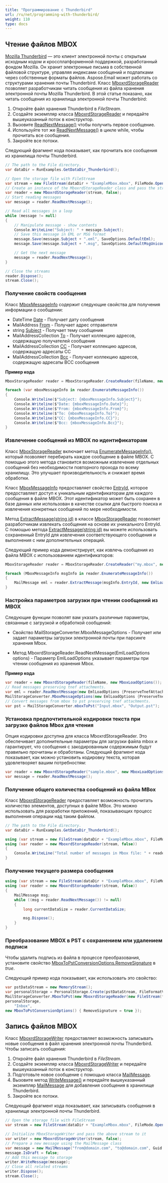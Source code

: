 ```yaml
---
title: "Программирование с Thunderbird"
url: /ru/net/programming-with-thunderbird/
weight: 110
type: docs
---
```



## **Чтение файлов MBOX**

[Mozilla Thunderbird](https://www.thunderbird.net/en-US/) — это клиент электронной почты с открытым исходным кодом и кроссплатформенной поддержкой, разработанный фондом Mozilla. Он хранит электронные письма в собственной файловой структуре, управляя индексами сообщений и подпапками через собственные форматы файлов. Aspose.Email может работать со структурами хранения почты Thunderbird. Класс [MboxrdStorageReader](https://reference.aspose.com/email/net/aspose.email.storage.mbox/mboxrdstoragereader/) позволяет разработчикам читать сообщения из файла хранения электронной почты Mozilla Thunderbird. В этой статье показано, как читать сообщения из хранилища электронной почты Thunderbird:

1. Откройте файл хранения Thunderbird в *FileStream*.
1. Создайте экземпляр класса [MboxrdStorageReader](https://reference.aspose.com/email/net/aspose.email.storage.mbox/mboxrdstoragereader/) и передайте вышеуказанный поток в конструктор.
1. Вызовите [ReadNextMessage()](https://reference.aspose.com/email/net/aspose.email.storage.mbox/mboxrdstoragereader/readnextmessage/#readnextmessage/) чтобы получить первое сообщение.
1. Используйте тот же [ReadNextMessage()](https://reference.aspose.com/email/net/aspose.email.storage.mbox/mboxrdstoragereader/readnextmessage/#readnextmessage/) в цикле while, чтобы прочитать все сообщения.
1. Закройте все потоки.

Следующий фрагмент кода показывает, как прочитать все сообщения из хранилища почты Thunderbird.

```cs
// The path to the File directory.
var dataDir = RunExamples.GetDataDir_Thunderbird();

// Open the storage file with FileStream
var stream = new FileStream(dataDir + "ExampleMbox.mbox", FileMode.Open, FileAccess.Read);
// Create an instance of the MboxrdStorageReader class and pass the stream
var reader = new MboxrdStorageReader(stream, false);
// Start reading messages
var message = reader.ReadNextMessage();

// Read all messages in a loop
while (message != null)
{
    // Manipulate message - show contents
    Console.WriteLine("Subject: " + message.Subject);
    // Save this message in EML or MSG format
    message.Save(message.Subject + ".eml", SaveOptions.DefaultEml);
    message.Save(message.Subject + ".msg", SaveOptions.DefaultMsgUnicode);

    // Get the next message
    message = reader.ReadNextMessage();
}

// Close the streams
reader.Dispose();
stream.Close();
```

### **Получение свойств сообщения**

Класс [MboxMessageInfo](https://reference.aspose.com/email/net/aspose.email.storage.mbox/mboxmessageinfo/#mboxmessageinfo-class) содержит следующие свойства для получения информации о сообщении:

- DateTime [Date](https://reference.aspose.com/email/net/aspose.email.storage.mbox/mboxmessageinfo/date/#mboxmessageinfodate-property) - Получает дату сообщения
- MailAddress [From](https://reference.aspose.com/email/net/aspose.email.storage.mbox/mboxmessageinfo/from/#mboxmessageinfofrom-property) - Получает адрес отправителя
- string [Subject](https://reference.aspose.com/email/net/aspose.email.storage.mbox/mboxmessageinfo/subject/) - Получает тему сообщения
- MailAddressCollection [To](https://reference.aspose.com/email/net/aspose.email.storage.mbox/mboxmessageinfo/to/) - Получает коллекцию адресов, содержащую получателей сообщения
- MailAddressCollection [CC](https://reference.aspose.com/email/net/aspose.email.storage.mbox/mboxmessageinfo/cc/) - Получает коллекцию адресов, содержащую адресаты CC
- MailAddressCollection [Bcc](https://reference.aspose.com/email/net/aspose.email.storage.mbox/mboxmessageinfo/bcc/) - Получает коллекцию адресов, содержащую адресаты BCC сообщения

**Пример кода**

```cs
MboxStorageReader reader = MboxStorageReader.CreateReader(fileName, new MboxLoadOptions());

foreach (var mboxMessageInfo in reader.EnumerateMessageInfo())
{
    Console.Writeline($"Subject: {mboxMessageInfo.Subject}");
    Console.Writeline($"Date: {mboxMessageInfo.Date}");
    Console.Writeline($"From: {mboxMessageInfo.From}");
    Console.Writeline($"To: {mboxMessageInfo.To}");
    Console.Writeline($"CC: {mboxMessageInfo.CC}");
    Console.Writeline($"Bcc: {mboxMessageInfo.Bcc}");
}
```

### **Извлечение сообщений из MBOX по идентификаторам**

Класс [MboxStorageReader](https://reference.aspose.com/email/net/aspose.email.storage.mbox/mboxstoragereader/#mboxstoragereader-class) включает метод [EnumerateMessageInfo()](https://reference.aspose.com/email/net/aspose.email.storage.mbox/mboxstoragereader/enumeratemessageinfo/), который позволяет перебирать каждое сообщение в файле MBOX. С помощью этого метода становится возможным извлечение отдельных сообщений без необходимости повторного прохода по всему хранилищу. Это улучшает производительность и снижает время обработки.

Класс [MboxMessageInfo](https://reference.aspose.com/email/net/aspose.email.storage.mbox/mboxmessageinfo/#mboxmessageinfo-class) предоставляет свойство [EntryId](https://reference.aspose.com/email/net/aspose.email.storage.mbox/mboxmessageinfo/entryid/), которое предоставляет доступ к уникальным идентификаторам для каждого сообщения в файле MBOX. Этот идентификатор может быть сохранен в базе данных или использован в качестве ссылки для быстрого поиска и извлечения конкретных сообщений по мере необходимости.

Метод [ExtractMessage(string id)](https://reference.aspose.com/email/net/aspose.email.storage.mbox/mboxstoragereader/extractmessage/) в классе [MboxStorageReader](https://reference.aspose.com/email/net/aspose.email.storage.mbox/mboxstoragereader/#mboxstoragereader-class) позволяет разработчикам извлекать сообщения на основе их уникального EntryId. С помощью метода [ExtractMessage(string id)](https://reference.aspose.com/email/net/aspose.email.storage.mbox/mboxstoragereader/extractmessage/) вы можете использовать сохраненный EntryId для извлечения соответствующего сообщения и выполнения с ним дополнительных операций.

Следующий пример кода демонстрирует, как извлечь сообщения из файла MBOX с использованием идентификаторов:

```cs
MboxStorageReader reader = MboxStorageReader.CreateReader("my.mbox", new MboxLoadOptions());

foreach (MboxMessageInfo msgInfo in reader.EnumerateMessageInfo())
{
    MailMessage eml = reader.ExtractMessage(msgInfo.EntryId, new EmlLoadOptions());
}
```

### **Настройка параметров загрузки при чтении сообщений из MBOX** 

Следующие функции позволят вам указать различные параметры, связанные с загрузкой и обработкой сообщений:

- Свойство MailStorageConverter.MboxMessageOptions - Получает или задает параметры загрузки электронной почты при парсинге хранения Mbox.

- Метод MboxrdStorageReader.ReadNextMessage(EmlLoadOptions options) - Параметр EmlLoadOptions указывает параметры при чтении сообщения из хранения Mbox.

**Пример кода**

```cs
var reader = new MboxrdStorageReader(fileName, new MboxLoadOptions());
// Read messages preserving tnef attachments.
var eml = reader.ReadNextMessage(new EmlLoadOptions {PreserveTnefAttachments = true});
MailStorageConverter.MboxMessageOptions(new EmlLoadOptions {PreserveTnefAttachments = true});
// Convert messages from mbox to pst preserving tnef attachments.
var pst = MailStorageConverter.mboxToPst("Input.mbox", "Output.pst");
```

### **Установка предпочтительной кодировки текста при загрузке файлов Mbox для чтения**

Опция кодировки доступна для класса MboxrdStorageReader. Это обеспечивает дополнительные параметры для загрузки файла mbox и гарантирует, что сообщения с закодированным содержимым будут правильно прочитаны и обработаны. Следующий фрагмент кода показывает, как можно установить кодировку текста, которая удовлетворяет вашим потребностям:

```cs
var reader = new MboxrdStorageReader("sample.mbox", new MboxLoadOptions() { PreferredTextEncoding = Encoding.UTF8});
var message = reader.ReadNextMessage();
```

### **Получение общего количества сообщений из файла MBox**

Класс [MboxrdStorageReader](https://reference.aspose.com/email/net/aspose.email.storage.mbox/mboxrdstoragereader/) предоставляет возможность прочитать количество элементов, доступных в файле MBox. Это можно использовать для разработки приложений, показывающих процесс выполнения операции над таким файлом.

```cs
// The path to the File directory.
var dataDir = RunExamples.GetDataDir_Thunderbird();

using (var stream = new FileStream(dataDir + "ExampleMbox.mbox", FileMode.Open, FileAccess.Read))
using (var reader = new MboxrdStorageReader(stream, false))
{
    Console.WriteLine("Total number of messages in Mbox file: " + reader.GetTotalItemsCount());
}
```

### **Получение текущего размера сообщения**

```cs
using (var stream = new FileStream(dataDir + "ExampleMbox.mbox", FileMode.Open, FileAccess.Read))
using (var reader = new MboxrdStorageReader(stream, false))
{
    MailMessage msg;
    while ((msg = reader.ReadNextMessage()) != null)
    {
        long currentDataSize = reader.CurrentDataSize;

        msg.Dispose();
    }
}
```

### **Преобразование MBOX в PST с сохранением или удалением подписи**

Чтобы удалить подпись из файла в процессе преобразования, установите свойство [MboxToPstConversionOptions.RemoveSignature](https://reference.aspose.com/email/net/aspose.email.storage.mboxtopstconversionoptions/removesignature/) в *true*.

Следующий пример кода показывает, как использовать это свойство:

```cs
var pstDataStream = new MemoryStream();
var personalStorage = PersonalStorage.Create(pstDataStream, FileFormatVersion.Unicode);
MailStorageConverter.MboxToPst(new MboxrdStorageReader(new FileStream(fileName, FileMode.Open, FileAccess.Read), new MboxLoadOptions()),
personalStorage,
    "Inbox",
new MboxToPstConversionOptions() { RemoveSignature = true });
```

## **Запись файлов MBOX**

Класс [MboxrdStorageWriter](https://reference.aspose.com/email/net/aspose.email.storage.mbox/mboxrdstoragewriter/) предоставляет возможность записывать новые сообщения в файл хранения электронной почты Thunderbird. Чтобы записать сообщения:

1. Откройте файл хранения Thunderbird в *FileStream*.
1. Создайте экземпляр класса [MboxrdStorageWriter](https://reference.aspose.com/email/net/aspose.email.storage.mbox/mboxrdstoragewriter/) и передайте вышеуказанный поток в конструктор.
1. Подготовьте новое сообщение с помощью класса [MailMessage](https://reference.aspose.com/email/net/aspose.email/mailmessage/).
1. Вызовите метод [WriteMessage()](https://reference.aspose.com/email/net/aspose.email.storage.mbox/mboxrdstoragewriter/writemessage/#writemessage/) и передайте вышеуказанный экземпляр [MailMessage](https://reference.aspose.com/email/net/aspose.email/mailmessage/) для добавления сообщения в хранилище Thunderbird.
1. Закройте все потоки.

Следующий фрагмент кода показывает, как записывать сообщения в хранилище электронной почты Thunderbird.

```cs
// Open the storage file with FileStream
var stream = new FileStream(dataDir + "ExampleMbox.mbox", FileMode.Open, FileAccess.Write);

// Initialize MboxStorageWriter and pass the above stream to it
var writer = new MboxrdStorageWriter(stream, false);
// Prepare a new message using the MailMessage class
var message = new MailMessage("from@domain.com", "to@domain.com", Guid.NewGuid().ToString(), "added from Aspose.Email");
message.IsDraft = false;
// Add this message to storage
writer.WriteMessage(message);
// Close all related streams
writer.Dispose();
stream.Close();
```